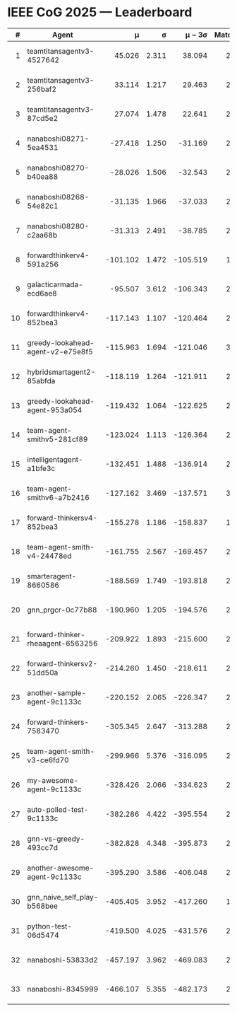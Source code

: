 # IEEE CoG 2025 — Leaderboard

| # | Agent | μ | σ | μ − 3σ | Matches | Updated |
|---:|---|---:|---:|---:|---:|---|
| 1 | teamtitansagentv3-4527642 | 45.026 | 2.311 | 38.094 | 2296 | 2025-09-01 14:21 |
| 2 | teamtitansagentv3-256baf2 | 33.114 | 1.217 | 29.463 | 2854 | 2025-09-01 14:21 |
| 3 | teamtitansagentv3-87cd5e2 | 27.074 | 1.478 | 22.641 | 2398 | 2025-09-01 14:21 |
| 4 | nanaboshi08271-5ea4531 | -27.418 | 1.250 | -31.169 | 2460 | 2025-09-01 14:21 |
| 5 | nanaboshi08270-b40ea88 | -28.026 | 1.506 | -32.543 | 2760 | 2025-09-01 14:21 |
| 6 | nanaboshi08268-54e82c1 | -31.135 | 1.966 | -37.033 | 2660 | 2025-09-01 14:21 |
| 7 | nanaboshi08280-c2aa68b | -31.313 | 2.491 | -38.785 | 2840 | 2025-09-01 14:21 |
| 8 | forwardthinkerv4-591a256 | -101.102 | 1.472 | -105.519 | 1997 | 2025-09-01 14:21 |
| 9 | galacticarmada-ecd6ae8 | -95.507 | 3.612 | -106.343 | 2560 | 2025-09-01 14:21 |
| 10 | forwardthinkerv4-852bea3 | -117.143 | 1.107 | -120.464 | 2350 | 2025-09-01 14:21 |
| 11 | greedy-lookahead-agent-v2-e75e8f5 | -115.963 | 1.694 | -121.046 | 3068 | 2025-09-01 14:21 |
| 12 | hybridsmartagent2-85abfda | -118.119 | 1.264 | -121.911 | 2048 | 2025-09-01 14:21 |
| 13 | greedy-lookahead-agent-953a054 | -119.432 | 1.064 | -122.625 | 2868 | 2025-09-01 14:21 |
| 14 | team-agent-smithv5-281cf89 | -123.024 | 1.113 | -126.364 | 2660 | 2025-09-01 14:21 |
| 15 | intelligentagent-a1bfe3c | -132.451 | 1.488 | -136.914 | 2382 | 2025-09-01 14:21 |
| 16 | team-agent-smithv6-a7b2416 | -127.162 | 3.469 | -137.571 | 3020 | 2025-09-01 14:21 |
| 17 | forward-thinkersv4-852bea3 | -155.278 | 1.186 | -158.837 | 1909 | 2025-09-01 14:21 |
| 18 | team-agent-smith-v4-24478ed | -161.755 | 2.567 | -169.457 | 2580 | 2025-09-01 14:21 |
| 19 | smarteragent-8660586 | -188.569 | 1.749 | -193.818 | 2184 | 2025-09-01 14:21 |
| 20 | gnn_prgcr-0c77b88 | -190.960 | 1.205 | -194.576 | 2260 | 2025-09-01 14:21 |
| 21 | forward-thinker-rheaagent-6563256 | -209.922 | 1.893 | -215.600 | 2876 | 2025-09-01 14:21 |
| 22 | forward-thinkersv2-51dd50a | -214.260 | 1.450 | -218.611 | 2236 | 2025-09-01 14:21 |
| 23 | another-sample-agent-9c1133c | -220.152 | 2.065 | -226.347 | 2960 | 2025-09-01 14:21 |
| 24 | forward-thinkers-7583470 | -305.345 | 2.647 | -313.288 | 2580 | 2025-09-01 14:21 |
| 25 | team-agent-smith-v3-ce6fd70 | -299.966 | 5.376 | -316.095 | 2300 | 2025-09-01 14:21 |
| 26 | my-awesome-agent-9c1133c | -328.426 | 2.066 | -334.623 | 2740 | 2025-09-01 14:21 |
| 27 | auto-polled-test-9c1133c | -382.286 | 4.422 | -395.554 | 2920 | 2025-09-01 14:21 |
| 28 | gnn-vs-greedy-493cc7d | -382.828 | 4.348 | -395.873 | 2360 | 2025-09-01 14:21 |
| 29 | another-awesome-agent-9c1133c | -395.290 | 3.586 | -406.048 | 2800 | 2025-09-01 14:21 |
| 30 | gnn_naive_self_play-b568bee | -405.405 | 3.952 | -417.260 | 1560 | 2025-09-01 14:21 |
| 31 | python-test-06d5474 | -419.500 | 4.025 | -431.576 | 2040 | 2025-09-01 14:21 |
| 32 | nanaboshi-53833d2 | -457.197 | 3.962 | -469.083 | 2600 | 2025-09-01 14:21 |
| 33 | nanaboshi-8345999 | -466.107 | 5.355 | -482.173 | 2440 | 2025-09-01 14:21 |
